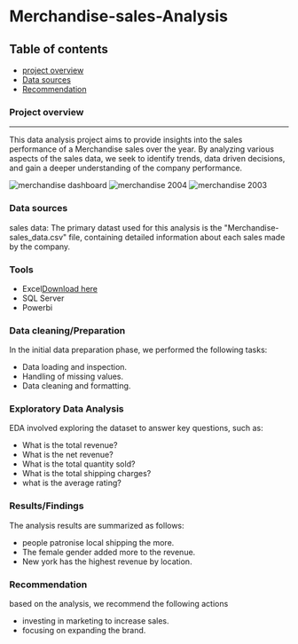 # Merchandise-sales-Analysis

## Table of contents
 
- [project overview](#project-overview)
- [Data sources](#data-sources)
- [Recommendation](#recommendation)


### Project overview
---
This data analysis project aims to provide insights into the sales performance of a Merchandise sales over the year. By analyzing various aspects of the sales data, we seek to identify trends, data driven decisions, and gain a deeper understanding of the company performance.


![merchandise dashboard](https://github.com/user-attachments/assets/0c6ed2d5-b7fe-4a23-aace-881b46405c97)
![merchandise 2004](https://github.com/user-attachments/assets/82a64869-9cee-4243-9f47-df8cbb9c7353)
![merchandise 2003](https://github.com/user-attachments/assets/5c755b64-b00a-42c6-ae16-53733f9993e8)



### Data sources

sales data: The primary datast used for this analysis is the "Merchandise-sales_data.csv" file, containing detailed information about each sales made by the company.

### Tools
- Excel[Download here](https://microsoft.com)
- SQL Server
- Powerbi


### Data cleaning/Preparation

In the initial data preparation phase, we performed the following tasks:
- Data loading and inspection.
- Handling of missing values.
- Data cleaning and formatting.

### Exploratory Data Analysis

EDA involved exploring the dataset to answer key questions, such as:

- What is the total revenue?
- What is the net revenue?
- What is the total quantity sold?
- What is the total shipping charges?
- what is the average rating?

### Results/Findings
The analysis results are summarized as follows:
- people patronise local shipping the more.
- The female gender added more to the revenue.
- New york has the highest revenue by location.

### Recommendation

based on the analysis, we recommend the following actions
- investing in marketing to increase sales.
- focusing on expanding the brand.
  
